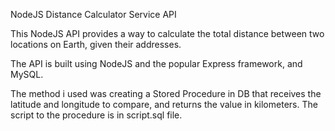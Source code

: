 NodeJS Distance Calculator Service API

This NodeJS API provides a way to calculate the total distance between two locations on Earth, given their addresses. 

The API is built using NodeJS and the popular Express framework, and MySQL.

The method i used was creating a Stored Procedure in DB that receives the latitude and longitude to compare, and returns the value in kilometers. The script to the procedure is in script.sql file.
